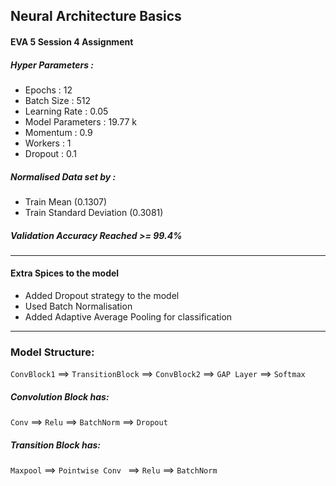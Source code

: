## Neural Architecture Basics

#### EVA 5 Session 4 Assignment

##### Hyper Parameters : 

- Epochs : 12
- Batch Size : 512
- Learning Rate : 0.05
- Model Parameters : 19.77 k
- Momentum : 0.9
- Workers : 1
- Dropout : 0.1

##### Normalised Data set by :

- Train Mean (0.1307)
- Train Standard Deviation (0.3081)

##### Validation Accuracy Reached >= 99.4%

---

#### Extra Spices to the model

- Added Dropout strategy to the model
- Used Batch Normalisation
- Added Adaptive Average Pooling for classification

---

### Model Structure:

`ConvBlock1` ==> `TransitionBlock` ==> `ConvBlock2` ==> `GAP Layer` ==> `Softmax`

##### Convolution Block has:

`Conv` ==> `Relu` ==> `BatchNorm` ==> `Dropout` 

##### Transition Block has:

`Maxpool` ==> `Pointwise Conv ` ==> `Relu` ==> `BatchNorm` 



##### 

